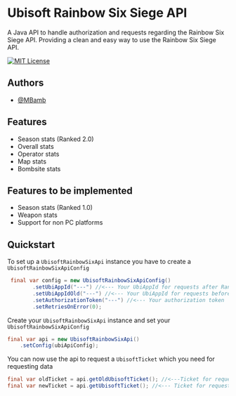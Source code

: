 # Ubisoft Rainbow Six Siege API

A Java API to handle authorization and requests regarding the Rainbow Six Siege API. Providing a clean and easy way to use the Rainbow Six Siege API.


[![MIT License](https://img.shields.io/badge/License-MIT-green.svg)](https://choosealicense.com/licenses/mit/)


## Authors

- [@MBamb](https://github.com/MBamb)

## Features

- Season stats (Ranked 2.0)
- Overall stats
- Operator stats
- Map stats
- Bombsite stats

## Features to be implemented

- Season stats (Ranked 1.0)
- Weapon stats
- Support for non PC platforms

## Quickstart

To set up a `UbisoftRainbowSixApi` instance you have to create a `UbisoftRainbowSixApiConfig`

```java
 final var config = new UbisoftRainbowSixApiConfig()
    	.setUbiAppId("---") //<--- Your UbiAppId for requests after Ranked 2.0
    	.setUbiAppIdOld("---") //<--- Your UbiAppId for requests before Ranked 2.0
    	.setAuthorizationToken("---") //<--- Your authorization token
    	.setRetriesOnError(0);
```

Create your `UbisoftRainbowSixApi` instance and set your `UbisoftRainbowSixApiConfig`

```java
final var api = new UbisoftRainbowSixApi()
	.setConfig(ubiApiConfig);
```
You can now use the api to request a `UbisoftTicket` which you need for requesting data

```java
final var oldTicket = api.getOldUbisoftTicket(); //<---Ticket for requests before Ranked 2.0
final var newTicket = api.getUbisoftTicket(); //<--- Ticket for requests after Ranked 2.0
```
